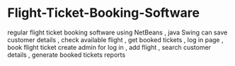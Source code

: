 # Flight-Ticket-Booking-Software
regular flight ticket booking software using NetBeans , java Swing
can save customer details , check available flight , get booked tickets , log in page , book flight ticket 
create admin for log in , add flight , search customer details , generate booked tickets reports

